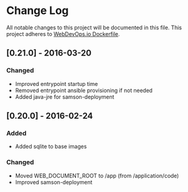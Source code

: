 # Change Log
All notable changes to this project will be documented in this file.
This project adheres to [WebDevOps.io Dockerfile](https://github.com/webdevops/Dockerfile).

## [0.21.0] - 2016-03-20
### Changed
- Improved entrypoint startup time
- Removed entrypoint ansible provisioning if not needed
- Added java-jre for samson-deployment

## [0.20.0] - 2016-02-24
### Added
- Added sqlite to base images

### Changed
- Moved WEB_DOCUMENT_ROOT to /app (from /application/code) 
- Improved samson-deployment
